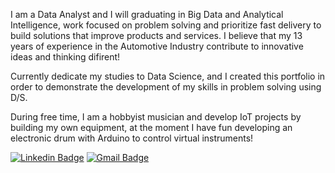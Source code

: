 I am a Data Analyst and I will graduating in Big Data and Analytical Intelligence, work focused on problem solving and prioritize fast delivery to build solutions that improve products and services.
I believe that my 13 years of experience in the Automotive Industry contribute to innovative ideas and thinking difirent!

Currently dedicate my studies to Data Science, and I created this portfolio in order to demonstrate the development of my skills in problem solving using D/S.

During free time, I am a hobbyist musician and develop IoT projects by building my own equipment, at the moment I have fun developing an electronic drum with Arduino to control virtual instruments!

[![Linkedin Badge](https://img.shields.io/badge/-LinkedIn-blue?style=flat&logo=LinkedIn&logoColor=white)](https://www.linkedin.com/in/pmusachio/)
[![Gmail Badge](https://img.shields.io/badge/-Gmail-c14438?style=flat-square&logo=Gmail&logoColor=white&link=mailto:paulomusachio@gmail.com)](mailto:paulomusachio@gmail.com)
